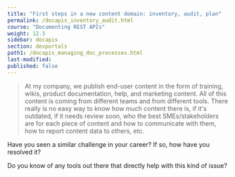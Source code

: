 ```yaml
---
title: "First steps in a new content domain: inventory, audit, plan"
permalink: /docapis_inventory_audit.html
course: "Documenting REST APIs"
weight: 12.3
sidebar: docapis
section: devportals
path1: /docapis_managing_doc_processes.html
last-modified:
published: false
---
```




> At my company, we publish end-user content in the form of training, wikis, product documentation, help, and marketing content. All of this content is coming from different teams and from different tools. There really is no easy way to know how much content there is, if it's outdated, if it needs review soon, who the best SMEs/stakeholders are for each piece of content and how to communicate with them, how to report content data to others, etc.

Have you seen a similar challenge in your career? If so, how have you resolved it?

Do you know of any tools out there that directly help with this kind of issue?
